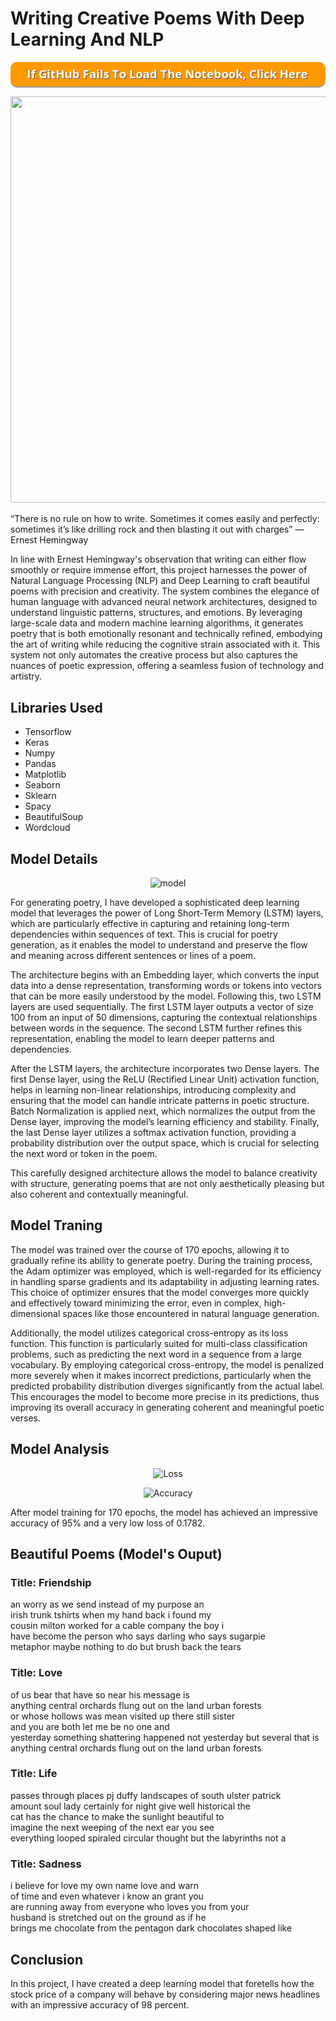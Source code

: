 # Writing Creative Poems With Deep Learning And NLP
<p align="center">
<a href="https://nbviewer.jupyter.org/github/NavinBondade/Lisa-An-AI-That-Writes-Lovely-Poems/blob/main/Notebook/Poem_Writing_AI%20%282%29.ipynb" target="_blank">
  <img align="center"  src="https://github.com/NavinBondade/Distinguishing-Fake-And-Real-News-With-Deep-Learning/blob/main/Graphs/button_if-github-fails-to-load-the-notebook-click-here%20(4).png?raw=true"/>
</a>
</p>
<img src="https://compote.slate.com/images/90194c2c-a99e-4c6f-9615-d9df031b6586.jpg" width="950" height="650">
<p>“There is no rule on how to write. Sometimes it comes easily and perfectly: sometimes it’s like drilling rock and then blasting it out with charges” — Ernest Hemingway</p></p>In line with Ernest Hemingway's observation that writing can either flow smoothly or require immense effort, this project harnesses the power of Natural Language Processing (NLP) and Deep Learning to craft beautiful poems with precision and creativity. The system combines the elegance of human language with advanced neural network architectures, designed to understand linguistic patterns, structures, and emotions. By leveraging large-scale data and modern machine learning algorithms, it generates poetry that is both emotionally resonant and technically refined, embodying the art of writing while reducing the cognitive strain associated with it. This system not only automates the creative process but also captures the nuances of poetic expression, offering a seamless fusion of technology and artistry.
</p>
<h2>Libraries Used</h2>
<ul>
  <li>Tensorflow</li>
  <li>Keras</li>
  <li>Numpy</li>
  <li>Pandas </li>
  <li>Matplotlib</li>
  <li>Seaborn</li>
  <li>Sklearn</li>
  <li>Spacy</li>
  <li>BeautifulSoup</li>
  <li>Wordcloud</li>
</ul>
<h2>Model Details</h2>
<p align="center">
<img src="https://github.com/NavinBondade/Lisa-An-AI-That-Writes-Lovely-Poems/blob/main/Graphs/Model.png" alt="model" >
</p> 
<p>For generating poetry, I have developed a sophisticated deep learning model that leverages the power of Long Short-Term Memory (LSTM) layers, which are particularly effective in capturing and retaining long-term dependencies within sequences of text. This is crucial for poetry generation, as it enables the model to understand and preserve the flow and meaning across different sentences or lines of a poem.

The architecture begins with an Embedding layer, which converts the input data into a dense representation, transforming words or tokens into vectors that can be more easily understood by the model. Following this, two LSTM layers are used sequentially. The first LSTM layer outputs a vector of size 100 from an input of 50 dimensions, capturing the contextual relationships between words in the sequence. The second LSTM further refines this representation, enabling the model to learn deeper patterns and dependencies.

After the LSTM layers, the architecture incorporates two Dense layers. The first Dense layer, using the ReLU (Rectified Linear Unit) activation function, helps in learning non-linear relationships, introducing complexity and ensuring that the model can handle intricate patterns in poetic structure. Batch Normalization is applied next, which normalizes the output from the Dense layer, improving the model’s learning efficiency and stability. Finally, the last Dense layer utilizes a softmax activation function, providing a probability distribution over the output space, which is crucial for selecting the next word or token in the poem.

This carefully designed architecture allows the model to balance creativity with structure, generating poems that are not only aesthetically pleasing but also coherent and contextually meaningful.</p>
<h2>Model Traning</h2>
<p>The model was trained over the course of 170 epochs, allowing it to gradually refine its ability to generate poetry. During the training process, the Adam optimizer was employed, which is well-regarded for its efficiency in handling sparse gradients and its adaptability in adjusting learning rates. This choice of optimizer ensures that the model converges more quickly and effectively toward minimizing the error, even in complex, high-dimensional spaces like those encountered in natural language generation.

Additionally, the model utilizes categorical cross-entropy as its loss function. This function is particularly suited for multi-class classification problems, such as predicting the next word in a sequence from a large vocabulary. By employing categorical cross-entropy, the model is penalized more severely when it makes incorrect predictions, particularly when the predicted probability distribution diverges significantly from the actual label. This encourages the model to become more precise in its predictions, thus improving its overall accuracy in generating coherent and meaningful poetic verses.</p>
<h2>Model Analysis</h2>
<p align="center">
<img src="https://github.com/NavinBondade/Lisa-An-AI-That-Writes-Lovely-Poems/blob/main/Graphs/Loss.png" alt="Loss" >
</p>
<p align="center">
<img src="https://github.com/NavinBondade/Lisa-An-AI-That-Writes-Lovely-Poems/blob/main/Graphs/Accuracy.png" alt="Accuracy" >
</p>
<p>After model training for 170 epochs, the model has achieved an impressive accuracy of 95% and a very low loss of 0.1782.</p>
<h2>Beautiful Poems (Model's Ouput)</h2>
<h3>Title: Friendship</h3>
<p>an worry as we send instead of my purpose an <br>
irish trunk tshirts when my hand back i found my <br>
cousin milton worked for a cable company the boy i <br>
have become the person who says darling who says sugarpie <br>
metaphor maybe nothing to do but brush back the tears</p>
<h3>Title: Love</h3>
<p>of us bear that have so near his message is <br>
anything central orchards flung out on the land urban forests <br>
or whose hollows was mean visited up there still sister <br>
and you are both let me be no one and <br>
yesterday something shattering happened not yesterday but several that is <br>
anything central orchards flung out on the land urban forests</p>
<h3>Title: Life</h3>
<p>passes through places pj duffy landscapes of south ulster patrick <br>
amount soul lady certainly for night give well historical the <br>
cat has the chance to make the sunlight beautiful to <br>
imagine the next weeping of the next ear you see <br>
everything looped spiraled circular thought but the labyrinths not a</p>
<h3>Title: Sadness</h3>
<p>i believe for love my own name love and warn <br>
of time and even whatever i know an grant you <br>
are running away from everyone who loves you from your <br>
husband is stretched out on the ground as if he <br>
brings me chocolate from the pentagon dark chocolates shaped like</p>

<h2>Conclusion</h2>
<p>In this project, I have created a deep learning model that foretells how the stock price of a company will behave by considering major news headlines with an impressive accuracy of 98 percent.</p>
